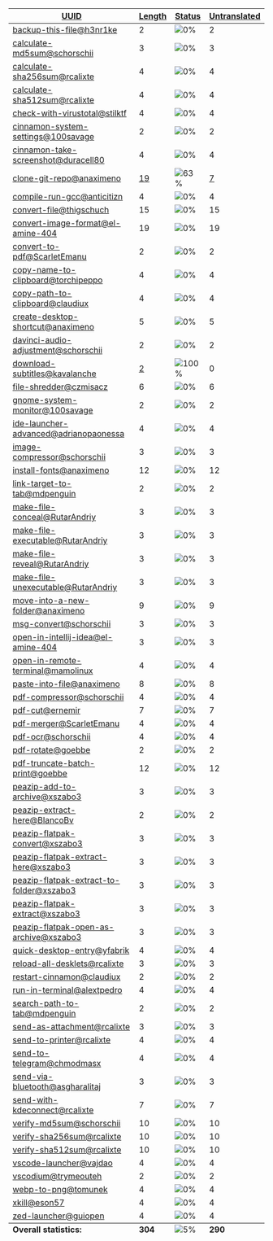 <table>
  <thead>
    <tr>
      <th>
        <a href="#" id="uuid">UUID</a>
      </th>
      <th>
        <a href="#" id="length">Length</a>
      </th>
      <th>
        <a href="#" id="status">Status</a>
      </th>
      <th>
        <a href="#" id="untranslated">Untranslated</a>
      </th>
    </tr>
  </thead>
  <tbody>
    <tr>
      <td class="uuid" data-value="backup-this-file@h3nr1ke">
        <a href="backup-this-file@h3nr1ke.md">backup-this-file@h3nr1ke</a>
      </td>
      <td class="length" data-value="2">
        2
      </td>
      <td class="status" data-value="0">
        <img src="https://progress-bar.dev/0" alt="0%" />
      </td>
      <td class="untranslated" data-value="2">
        2
      </td>
    </tr>
    <tr>
      <td class="uuid" data-value="calculate-md5sum@schorschii">
        <a href="calculate-md5sum@schorschii.md">calculate-md5sum@schorschii</a>
      </td>
      <td class="length" data-value="3">
        3
      </td>
      <td class="status" data-value="0">
        <img src="https://progress-bar.dev/0" alt="0%" />
      </td>
      <td class="untranslated" data-value="3">
        3
      </td>
    </tr>
    <tr>
      <td class="uuid" data-value="calculate-sha256sum@rcalixte">
        <a href="calculate-sha256sum@rcalixte.md">calculate-sha256sum@rcalixte</a>
      </td>
      <td class="length" data-value="4">
        4
      </td>
      <td class="status" data-value="0">
        <img src="https://progress-bar.dev/0" alt="0%" />
      </td>
      <td class="untranslated" data-value="4">
        4
      </td>
    </tr>
    <tr>
      <td class="uuid" data-value="calculate-sha512sum@rcalixte">
        <a href="calculate-sha512sum@rcalixte.md">calculate-sha512sum@rcalixte</a>
      </td>
      <td class="length" data-value="4">
        4
      </td>
      <td class="status" data-value="0">
        <img src="https://progress-bar.dev/0" alt="0%" />
      </td>
      <td class="untranslated" data-value="4">
        4
      </td>
    </tr>
    <tr>
      <td class="uuid" data-value="check-with-virustotal@stilktf">
        <a href="check-with-virustotal@stilktf.md">check-with-virustotal@stilktf</a>
      </td>
      <td class="length" data-value="4">
        4
      </td>
      <td class="status" data-value="0">
        <img src="https://progress-bar.dev/0" alt="0%" />
      </td>
      <td class="untranslated" data-value="4">
        4
      </td>
    </tr>
    <tr>
      <td class="uuid" data-value="cinnamon-system-settings@100savage">
        <a href="cinnamon-system-settings@100savage.md">cinnamon-system-settings@100savage</a>
      </td>
      <td class="length" data-value="2">
        2
      </td>
      <td class="status" data-value="0">
        <img src="https://progress-bar.dev/0" alt="0%" />
      </td>
      <td class="untranslated" data-value="2">
        2
      </td>
    </tr>
    <tr>
      <td class="uuid" data-value="cinnamon-take-screenshot@duracell80">
        <a href="cinnamon-take-screenshot@duracell80.md">cinnamon-take-screenshot@duracell80</a>
      </td>
      <td class="length" data-value="4">
        4
      </td>
      <td class="status" data-value="0">
        <img src="https://progress-bar.dev/0" alt="0%" />
      </td>
      <td class="untranslated" data-value="4">
        4
      </td>
    </tr>
    <tr>
      <td class="uuid" data-value="clone-git-repo@anaximeno">
        <a href="clone-git-repo@anaximeno.md">clone-git-repo@anaximeno</a>
      </td>
      <td class="length" data-value="19">
        <a href="https://github.com/linuxmint/cinnamon-spices-actions/blob/master/clone-git-repo%40anaximeno/files/clone-git-repo%40anaximeno/po/pl.po">19</a>
      </td>
      <td class="status" data-value="63">
        <img src="https://progress-bar.dev/63" alt="63%" />
      </td>
      <td class="untranslated" data-value="7">
        <a href="../po/clone-git-repo@anaximeno/_pl.po">7</a>
      </td>
    </tr>
    <tr>
      <td class="uuid" data-value="compile-run-gcc@anticitizn">
        <a href="compile-run-gcc@anticitizn.md">compile-run-gcc@anticitizn</a>
      </td>
      <td class="length" data-value="4">
        4
      </td>
      <td class="status" data-value="0">
        <img src="https://progress-bar.dev/0" alt="0%" />
      </td>
      <td class="untranslated" data-value="4">
        4
      </td>
    </tr>
    <tr>
      <td class="uuid" data-value="convert-file@thigschuch">
        <a href="convert-file@thigschuch.md">convert-file@thigschuch</a>
      </td>
      <td class="length" data-value="15">
        15
      </td>
      <td class="status" data-value="0">
        <img src="https://progress-bar.dev/0" alt="0%" />
      </td>
      <td class="untranslated" data-value="15">
        15
      </td>
    </tr>
    <tr>
      <td class="uuid" data-value="convert-image-format@el-amine-404">
        <a href="convert-image-format@el-amine-404.md">convert-image-format@el-amine-404</a>
      </td>
      <td class="length" data-value="19">
        19
      </td>
      <td class="status" data-value="0">
        <img src="https://progress-bar.dev/0" alt="0%" />
      </td>
      <td class="untranslated" data-value="19">
        19
      </td>
    </tr>
    <tr>
      <td class="uuid" data-value="convert-to-pdf@ScarletEmanu">
        <a href="convert-to-pdf@ScarletEmanu.md">convert-to-pdf@ScarletEmanu</a>
      </td>
      <td class="length" data-value="2">
        2
      </td>
      <td class="status" data-value="0">
        <img src="https://progress-bar.dev/0" alt="0%" />
      </td>
      <td class="untranslated" data-value="2">
        2
      </td>
    </tr>
    <tr>
      <td class="uuid" data-value="copy-name-to-clipboard@torchipeppo">
        <a href="copy-name-to-clipboard@torchipeppo.md">copy-name-to-clipboard@torchipeppo</a>
      </td>
      <td class="length" data-value="4">
        4
      </td>
      <td class="status" data-value="0">
        <img src="https://progress-bar.dev/0" alt="0%" />
      </td>
      <td class="untranslated" data-value="4">
        4
      </td>
    </tr>
    <tr>
      <td class="uuid" data-value="copy-path-to-clipboard@claudiux">
        <a href="copy-path-to-clipboard@claudiux.md">copy-path-to-clipboard@claudiux</a>
      </td>
      <td class="length" data-value="4">
        4
      </td>
      <td class="status" data-value="0">
        <img src="https://progress-bar.dev/0" alt="0%" />
      </td>
      <td class="untranslated" data-value="4">
        4
      </td>
    </tr>
    <tr>
      <td class="uuid" data-value="create-desktop-shortcut@anaximeno">
        <a href="create-desktop-shortcut@anaximeno.md">create-desktop-shortcut@anaximeno</a>
      </td>
      <td class="length" data-value="5">
        5
      </td>
      <td class="status" data-value="0">
        <img src="https://progress-bar.dev/0" alt="0%" />
      </td>
      <td class="untranslated" data-value="5">
        5
      </td>
    </tr>
    <tr>
      <td class="uuid" data-value="davinci-audio-adjustment@schorschii">
        <a href="davinci-audio-adjustment@schorschii.md">davinci-audio-adjustment@schorschii</a>
      </td>
      <td class="length" data-value="2">
        2
      </td>
      <td class="status" data-value="0">
        <img src="https://progress-bar.dev/0" alt="0%" />
      </td>
      <td class="untranslated" data-value="2">
        2
      </td>
    </tr>
    <tr>
      <td class="uuid" data-value="download-subtitles@kavalanche">
        <a href="download-subtitles@kavalanche.md">download-subtitles@kavalanche</a>
      </td>
      <td class="length" data-value="2">
        <a href="https://github.com/linuxmint/cinnamon-spices-actions/blob/master/download-subtitles%40kavalanche/files/download-subtitles%40kavalanche/po/pl.po">2</a>
      </td>
      <td class="status" data-value="100">
        <img src="https://progress-bar.dev/100" alt="100%" />
      </td>
      <td class="untranslated" data-value="0">
        0
      </td>
    </tr>
    <tr>
      <td class="uuid" data-value="file-shredder@czmisacz">
        <a href="file-shredder@czmisacz.md">file-shredder@czmisacz</a>
      </td>
      <td class="length" data-value="6">
        6
      </td>
      <td class="status" data-value="0">
        <img src="https://progress-bar.dev/0" alt="0%" />
      </td>
      <td class="untranslated" data-value="6">
        6
      </td>
    </tr>
    <tr>
      <td class="uuid" data-value="gnome-system-monitor@100savage">
        <a href="gnome-system-monitor@100savage.md">gnome-system-monitor@100savage</a>
      </td>
      <td class="length" data-value="2">
        2
      </td>
      <td class="status" data-value="0">
        <img src="https://progress-bar.dev/0" alt="0%" />
      </td>
      <td class="untranslated" data-value="2">
        2
      </td>
    </tr>
    <tr>
      <td class="uuid" data-value="ide-launcher-advanced@adrianopaonessa">
        <a href="ide-launcher-advanced@adrianopaonessa.md">ide-launcher-advanced@adrianopaonessa</a>
      </td>
      <td class="length" data-value="4">
        4
      </td>
      <td class="status" data-value="0">
        <img src="https://progress-bar.dev/0" alt="0%" />
      </td>
      <td class="untranslated" data-value="4">
        4
      </td>
    </tr>
    <tr>
      <td class="uuid" data-value="image-compressor@schorschii">
        <a href="image-compressor@schorschii.md">image-compressor@schorschii</a>
      </td>
      <td class="length" data-value="3">
        3
      </td>
      <td class="status" data-value="0">
        <img src="https://progress-bar.dev/0" alt="0%" />
      </td>
      <td class="untranslated" data-value="3">
        3
      </td>
    </tr>
    <tr>
      <td class="uuid" data-value="install-fonts@anaximeno">
        <a href="install-fonts@anaximeno.md">install-fonts@anaximeno</a>
      </td>
      <td class="length" data-value="12">
        12
      </td>
      <td class="status" data-value="0">
        <img src="https://progress-bar.dev/0" alt="0%" />
      </td>
      <td class="untranslated" data-value="12">
        12
      </td>
    </tr>
    <tr>
      <td class="uuid" data-value="link-target-to-tab@mdpenguin">
        <a href="link-target-to-tab@mdpenguin.md">link-target-to-tab@mdpenguin</a>
      </td>
      <td class="length" data-value="2">
        2
      </td>
      <td class="status" data-value="0">
        <img src="https://progress-bar.dev/0" alt="0%" />
      </td>
      <td class="untranslated" data-value="2">
        2
      </td>
    </tr>
    <tr>
      <td class="uuid" data-value="make-file-conceal@RutarAndriy">
        <a href="make-file-conceal@RutarAndriy.md">make-file-conceal@RutarAndriy</a>
      </td>
      <td class="length" data-value="3">
        3
      </td>
      <td class="status" data-value="0">
        <img src="https://progress-bar.dev/0" alt="0%" />
      </td>
      <td class="untranslated" data-value="3">
        3
      </td>
    </tr>
    <tr>
      <td class="uuid" data-value="make-file-executable@RutarAndriy">
        <a href="make-file-executable@RutarAndriy.md">make-file-executable@RutarAndriy</a>
      </td>
      <td class="length" data-value="3">
        3
      </td>
      <td class="status" data-value="0">
        <img src="https://progress-bar.dev/0" alt="0%" />
      </td>
      <td class="untranslated" data-value="3">
        3
      </td>
    </tr>
    <tr>
      <td class="uuid" data-value="make-file-reveal@RutarAndriy">
        <a href="make-file-reveal@RutarAndriy.md">make-file-reveal@RutarAndriy</a>
      </td>
      <td class="length" data-value="3">
        3
      </td>
      <td class="status" data-value="0">
        <img src="https://progress-bar.dev/0" alt="0%" />
      </td>
      <td class="untranslated" data-value="3">
        3
      </td>
    </tr>
    <tr>
      <td class="uuid" data-value="make-file-unexecutable@RutarAndriy">
        <a href="make-file-unexecutable@RutarAndriy.md">make-file-unexecutable@RutarAndriy</a>
      </td>
      <td class="length" data-value="3">
        3
      </td>
      <td class="status" data-value="0">
        <img src="https://progress-bar.dev/0" alt="0%" />
      </td>
      <td class="untranslated" data-value="3">
        3
      </td>
    </tr>
    <tr>
      <td class="uuid" data-value="move-into-a-new-folder@anaximeno">
        <a href="move-into-a-new-folder@anaximeno.md">move-into-a-new-folder@anaximeno</a>
      </td>
      <td class="length" data-value="9">
        9
      </td>
      <td class="status" data-value="0">
        <img src="https://progress-bar.dev/0" alt="0%" />
      </td>
      <td class="untranslated" data-value="9">
        9
      </td>
    </tr>
    <tr>
      <td class="uuid" data-value="msg-convert@schorschii">
        <a href="msg-convert@schorschii.md">msg-convert@schorschii</a>
      </td>
      <td class="length" data-value="3">
        3
      </td>
      <td class="status" data-value="0">
        <img src="https://progress-bar.dev/0" alt="0%" />
      </td>
      <td class="untranslated" data-value="3">
        3
      </td>
    </tr>
    <tr>
      <td class="uuid" data-value="open-in-intellij-idea@el-amine-404">
        <a href="open-in-intellij-idea@el-amine-404.md">open-in-intellij-idea@el-amine-404</a>
      </td>
      <td class="length" data-value="3">
        3
      </td>
      <td class="status" data-value="0">
        <img src="https://progress-bar.dev/0" alt="0%" />
      </td>
      <td class="untranslated" data-value="3">
        3
      </td>
    </tr>
    <tr>
      <td class="uuid" data-value="open-in-remote-terminal@mamolinux">
        <a href="open-in-remote-terminal@mamolinux.md">open-in-remote-terminal@mamolinux</a>
      </td>
      <td class="length" data-value="4">
        4
      </td>
      <td class="status" data-value="0">
        <img src="https://progress-bar.dev/0" alt="0%" />
      </td>
      <td class="untranslated" data-value="4">
        4
      </td>
    </tr>
    <tr>
      <td class="uuid" data-value="paste-into-file@anaximeno">
        <a href="paste-into-file@anaximeno.md">paste-into-file@anaximeno</a>
      </td>
      <td class="length" data-value="8">
        8
      </td>
      <td class="status" data-value="0">
        <img src="https://progress-bar.dev/0" alt="0%" />
      </td>
      <td class="untranslated" data-value="8">
        8
      </td>
    </tr>
    <tr>
      <td class="uuid" data-value="pdf-compressor@schorschii">
        <a href="pdf-compressor@schorschii.md">pdf-compressor@schorschii</a>
      </td>
      <td class="length" data-value="4">
        4
      </td>
      <td class="status" data-value="0">
        <img src="https://progress-bar.dev/0" alt="0%" />
      </td>
      <td class="untranslated" data-value="4">
        4
      </td>
    </tr>
    <tr>
      <td class="uuid" data-value="pdf-cut@ernemir">
        <a href="pdf-cut@ernemir.md">pdf-cut@ernemir</a>
      </td>
      <td class="length" data-value="7">
        7
      </td>
      <td class="status" data-value="0">
        <img src="https://progress-bar.dev/0" alt="0%" />
      </td>
      <td class="untranslated" data-value="7">
        7
      </td>
    </tr>
    <tr>
      <td class="uuid" data-value="pdf-merger@ScarletEmanu">
        <a href="pdf-merger@ScarletEmanu.md">pdf-merger@ScarletEmanu</a>
      </td>
      <td class="length" data-value="4">
        4
      </td>
      <td class="status" data-value="0">
        <img src="https://progress-bar.dev/0" alt="0%" />
      </td>
      <td class="untranslated" data-value="4">
        4
      </td>
    </tr>
    <tr>
      <td class="uuid" data-value="pdf-ocr@schorschii">
        <a href="pdf-ocr@schorschii.md">pdf-ocr@schorschii</a>
      </td>
      <td class="length" data-value="4">
        4
      </td>
      <td class="status" data-value="0">
        <img src="https://progress-bar.dev/0" alt="0%" />
      </td>
      <td class="untranslated" data-value="4">
        4
      </td>
    </tr>
    <tr>
      <td class="uuid" data-value="pdf-rotate@goebbe">
        <a href="pdf-rotate@goebbe.md">pdf-rotate@goebbe</a>
      </td>
      <td class="length" data-value="2">
        2
      </td>
      <td class="status" data-value="0">
        <img src="https://progress-bar.dev/0" alt="0%" />
      </td>
      <td class="untranslated" data-value="2">
        2
      </td>
    </tr>
    <tr>
      <td class="uuid" data-value="pdf-truncate-batch-print@goebbe">
        <a href="pdf-truncate-batch-print@goebbe.md">pdf-truncate-batch-print@goebbe</a>
      </td>
      <td class="length" data-value="12">
        12
      </td>
      <td class="status" data-value="0">
        <img src="https://progress-bar.dev/0" alt="0%" />
      </td>
      <td class="untranslated" data-value="12">
        12
      </td>
    </tr>
    <tr>
      <td class="uuid" data-value="peazip-add-to-archive@xszabo3">
        <a href="peazip-add-to-archive@xszabo3.md">peazip-add-to-archive@xszabo3</a>
      </td>
      <td class="length" data-value="3">
        3
      </td>
      <td class="status" data-value="0">
        <img src="https://progress-bar.dev/0" alt="0%" />
      </td>
      <td class="untranslated" data-value="3">
        3
      </td>
    </tr>
    <tr>
      <td class="uuid" data-value="peazip-extract-here@BlancoBv">
        <a href="peazip-extract-here@BlancoBv.md">peazip-extract-here@BlancoBv</a>
      </td>
      <td class="length" data-value="2">
        2
      </td>
      <td class="status" data-value="0">
        <img src="https://progress-bar.dev/0" alt="0%" />
      </td>
      <td class="untranslated" data-value="2">
        2
      </td>
    </tr>
    <tr>
      <td class="uuid" data-value="peazip-flatpak-convert@xszabo3">
        <a href="peazip-flatpak-convert@xszabo3.md">peazip-flatpak-convert@xszabo3</a>
      </td>
      <td class="length" data-value="3">
        3
      </td>
      <td class="status" data-value="0">
        <img src="https://progress-bar.dev/0" alt="0%" />
      </td>
      <td class="untranslated" data-value="3">
        3
      </td>
    </tr>
    <tr>
      <td class="uuid" data-value="peazip-flatpak-extract-here@xszabo3">
        <a href="peazip-flatpak-extract-here@xszabo3.md">peazip-flatpak-extract-here@xszabo3</a>
      </td>
      <td class="length" data-value="3">
        3
      </td>
      <td class="status" data-value="0">
        <img src="https://progress-bar.dev/0" alt="0%" />
      </td>
      <td class="untranslated" data-value="3">
        3
      </td>
    </tr>
    <tr>
      <td class="uuid" data-value="peazip-flatpak-extract-to-folder@xszabo3">
        <a href="peazip-flatpak-extract-to-folder@xszabo3.md">peazip-flatpak-extract-to-folder@xszabo3</a>
      </td>
      <td class="length" data-value="3">
        3
      </td>
      <td class="status" data-value="0">
        <img src="https://progress-bar.dev/0" alt="0%" />
      </td>
      <td class="untranslated" data-value="3">
        3
      </td>
    </tr>
    <tr>
      <td class="uuid" data-value="peazip-flatpak-extract@xszabo3">
        <a href="peazip-flatpak-extract@xszabo3.md">peazip-flatpak-extract@xszabo3</a>
      </td>
      <td class="length" data-value="3">
        3
      </td>
      <td class="status" data-value="0">
        <img src="https://progress-bar.dev/0" alt="0%" />
      </td>
      <td class="untranslated" data-value="3">
        3
      </td>
    </tr>
    <tr>
      <td class="uuid" data-value="peazip-flatpak-open-as-archive@xszabo3">
        <a href="peazip-flatpak-open-as-archive@xszabo3.md">peazip-flatpak-open-as-archive@xszabo3</a>
      </td>
      <td class="length" data-value="3">
        3
      </td>
      <td class="status" data-value="0">
        <img src="https://progress-bar.dev/0" alt="0%" />
      </td>
      <td class="untranslated" data-value="3">
        3
      </td>
    </tr>
    <tr>
      <td class="uuid" data-value="quick-desktop-entry@yfabrik">
        <a href="quick-desktop-entry@yfabrik.md">quick-desktop-entry@yfabrik</a>
      </td>
      <td class="length" data-value="4">
        4
      </td>
      <td class="status" data-value="0">
        <img src="https://progress-bar.dev/0" alt="0%" />
      </td>
      <td class="untranslated" data-value="4">
        4
      </td>
    </tr>
    <tr>
      <td class="uuid" data-value="reload-all-desklets@rcalixte">
        <a href="reload-all-desklets@rcalixte.md">reload-all-desklets@rcalixte</a>
      </td>
      <td class="length" data-value="3">
        3
      </td>
      <td class="status" data-value="0">
        <img src="https://progress-bar.dev/0" alt="0%" />
      </td>
      <td class="untranslated" data-value="3">
        3
      </td>
    </tr>
    <tr>
      <td class="uuid" data-value="restart-cinnamon@claudiux">
        <a href="restart-cinnamon@claudiux.md">restart-cinnamon@claudiux</a>
      </td>
      <td class="length" data-value="2">
        2
      </td>
      <td class="status" data-value="0">
        <img src="https://progress-bar.dev/0" alt="0%" />
      </td>
      <td class="untranslated" data-value="2">
        2
      </td>
    </tr>
    <tr>
      <td class="uuid" data-value="run-in-terminal@alextpedro">
        <a href="run-in-terminal@alextpedro.md">run-in-terminal@alextpedro</a>
      </td>
      <td class="length" data-value="4">
        4
      </td>
      <td class="status" data-value="0">
        <img src="https://progress-bar.dev/0" alt="0%" />
      </td>
      <td class="untranslated" data-value="4">
        4
      </td>
    </tr>
    <tr>
      <td class="uuid" data-value="search-path-to-tab@mdpenguin">
        <a href="search-path-to-tab@mdpenguin.md">search-path-to-tab@mdpenguin</a>
      </td>
      <td class="length" data-value="2">
        2
      </td>
      <td class="status" data-value="0">
        <img src="https://progress-bar.dev/0" alt="0%" />
      </td>
      <td class="untranslated" data-value="2">
        2
      </td>
    </tr>
    <tr>
      <td class="uuid" data-value="send-as-attachment@rcalixte">
        <a href="send-as-attachment@rcalixte.md">send-as-attachment@rcalixte</a>
      </td>
      <td class="length" data-value="3">
        3
      </td>
      <td class="status" data-value="0">
        <img src="https://progress-bar.dev/0" alt="0%" />
      </td>
      <td class="untranslated" data-value="3">
        3
      </td>
    </tr>
    <tr>
      <td class="uuid" data-value="send-to-printer@rcalixte">
        <a href="send-to-printer@rcalixte.md">send-to-printer@rcalixte</a>
      </td>
      <td class="length" data-value="4">
        4
      </td>
      <td class="status" data-value="0">
        <img src="https://progress-bar.dev/0" alt="0%" />
      </td>
      <td class="untranslated" data-value="4">
        4
      </td>
    </tr>
    <tr>
      <td class="uuid" data-value="send-to-telegram@chmodmasx">
        <a href="send-to-telegram@chmodmasx.md">send-to-telegram@chmodmasx</a>
      </td>
      <td class="length" data-value="4">
        4
      </td>
      <td class="status" data-value="0">
        <img src="https://progress-bar.dev/0" alt="0%" />
      </td>
      <td class="untranslated" data-value="4">
        4
      </td>
    </tr>
    <tr>
      <td class="uuid" data-value="send-via-bluetooth@asgharalitaj">
        <a href="send-via-bluetooth@asgharalitaj.md">send-via-bluetooth@asgharalitaj</a>
      </td>
      <td class="length" data-value="3">
        3
      </td>
      <td class="status" data-value="0">
        <img src="https://progress-bar.dev/0" alt="0%" />
      </td>
      <td class="untranslated" data-value="3">
        3
      </td>
    </tr>
    <tr>
      <td class="uuid" data-value="send-with-kdeconnect@rcalixte">
        <a href="send-with-kdeconnect@rcalixte.md">send-with-kdeconnect@rcalixte</a>
      </td>
      <td class="length" data-value="7">
        7
      </td>
      <td class="status" data-value="0">
        <img src="https://progress-bar.dev/0" alt="0%" />
      </td>
      <td class="untranslated" data-value="7">
        7
      </td>
    </tr>
    <tr>
      <td class="uuid" data-value="verify-md5sum@schorschii">
        <a href="verify-md5sum@schorschii.md">verify-md5sum@schorschii</a>
      </td>
      <td class="length" data-value="10">
        10
      </td>
      <td class="status" data-value="0">
        <img src="https://progress-bar.dev/0" alt="0%" />
      </td>
      <td class="untranslated" data-value="10">
        10
      </td>
    </tr>
    <tr>
      <td class="uuid" data-value="verify-sha256sum@rcalixte">
        <a href="verify-sha256sum@rcalixte.md">verify-sha256sum@rcalixte</a>
      </td>
      <td class="length" data-value="10">
        10
      </td>
      <td class="status" data-value="0">
        <img src="https://progress-bar.dev/0" alt="0%" />
      </td>
      <td class="untranslated" data-value="10">
        10
      </td>
    </tr>
    <tr>
      <td class="uuid" data-value="verify-sha512sum@rcalixte">
        <a href="verify-sha512sum@rcalixte.md">verify-sha512sum@rcalixte</a>
      </td>
      <td class="length" data-value="10">
        10
      </td>
      <td class="status" data-value="0">
        <img src="https://progress-bar.dev/0" alt="0%" />
      </td>
      <td class="untranslated" data-value="10">
        10
      </td>
    </tr>
    <tr>
      <td class="uuid" data-value="vscode-launcher@vajdao">
        <a href="vscode-launcher@vajdao.md">vscode-launcher@vajdao</a>
      </td>
      <td class="length" data-value="4">
        4
      </td>
      <td class="status" data-value="0">
        <img src="https://progress-bar.dev/0" alt="0%" />
      </td>
      <td class="untranslated" data-value="4">
        4
      </td>
    </tr>
    <tr>
      <td class="uuid" data-value="vscodium@trymeouteh">
        <a href="vscodium@trymeouteh.md">vscodium@trymeouteh</a>
      </td>
      <td class="length" data-value="2">
        2
      </td>
      <td class="status" data-value="0">
        <img src="https://progress-bar.dev/0" alt="0%" />
      </td>
      <td class="untranslated" data-value="2">
        2
      </td>
    </tr>
    <tr>
      <td class="uuid" data-value="webp-to-png@tomunek">
        <a href="webp-to-png@tomunek.md">webp-to-png@tomunek</a>
      </td>
      <td class="length" data-value="4">
        4
      </td>
      <td class="status" data-value="0">
        <img src="https://progress-bar.dev/0" alt="0%" />
      </td>
      <td class="untranslated" data-value="4">
        4
      </td>
    </tr>
    <tr>
      <td class="uuid" data-value="xkill@eson57">
        <a href="xkill@eson57.md">xkill@eson57</a>
      </td>
      <td class="length" data-value="4">
        4
      </td>
      <td class="status" data-value="0">
        <img src="https://progress-bar.dev/0" alt="0%" />
      </td>
      <td class="untranslated" data-value="4">
        4
      </td>
    </tr>
    <tr>
      <td class="uuid" data-value="zed-launcher@guiopen">
        <a href="zed-launcher@guiopen.md">zed-launcher@guiopen</a>
      </td>
      <td class="length" data-value="4">
        4
      </td>
      <td class="status" data-value="0">
        <img src="https://progress-bar.dev/0" alt="0%" />
      </td>
      <td class="untranslated" data-value="4">
        4
      </td>
    </tr>
  <tfoot>
    <tr>
      <td class="uuid" data-value="Overall statistics:">
        <b>Overall statistics:</b>
      </td>
      <td class="length" data-value="304">
        <b>304</b>
      </td>
      <td class="status" data-value="5">
        <img src="https://progress-bar.dev/5" alt="5%" />
      </td>
      <td class="untranslated" data-value="290">
        <b>290</b>
      </td>
    </tr>
  </tfoot>
</table>

